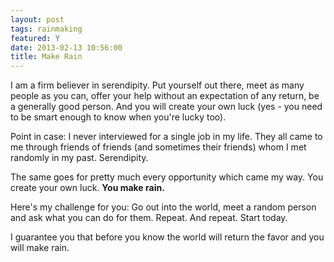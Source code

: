 ```yaml
---
layout: post
tags: rainmaking
featured: Y
date: 2013-02-13 10:56:00
title: Make Rain
---
```

I am a firm believer in serendipity. Put yourself out there, meet as many people as you can, offer your help without an expectation of any return, be a generally good person. And you will create your own luck (yes - you need to be smart enough to know when you're lucky too).

Point in case: I never interviewed for a single job in my life. They all came to me through friends of friends (and sometimes their friends) whom I met randomly in my past. Serendipity.

The same goes for pretty much every opportunity which came my way. You create your own luck. **You make rain.**

Here's my challenge for you: Go out into the world, meet a random person and ask what you can do for them. Repeat. And repeat. Start today.

I guarantee you that before you know the world will return the favor and you will make rain.